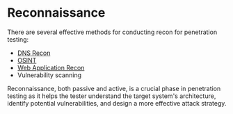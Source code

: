 # Reconnaissance

There are several effective methods for conducting recon for penetration testing:

* [DNS Recon](/reconnaissance/dns-recon.md)
* [OSINT](/reconnaissance/osint.md)
* [Web Application Recon](/reconnaissance/web-application-recon.md)
* Vulnerability scanning

Reconnaissance, both passive and active, is a crucial phase in penetration testing as it helps the tester understand the target system's architecture, identify potential vulnerabilities, and design a more effective attack strategy.

